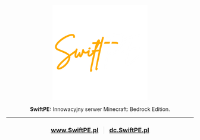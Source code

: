 <p align="center">
    <img src="../assets/Logo.png" width="256" height="256" />
</p>

<p align="center">
    <b>SwiftPE:</b> Innowacyjny serwer Minecraft: Bedrock Edition.
</p>

<hr />

<h3 align="center">
    <a href="https://www.SwiftPE.pl/">www.SwiftPE.pl</a>&nbsp;&nbsp;&nbsp;<span style="color: #F0F0F0">|</span>&nbsp;&nbsp;&nbsp;<a href="https://dc.SwiftPE.pl/">dc.SwiftPE.pl</a>
</h3>